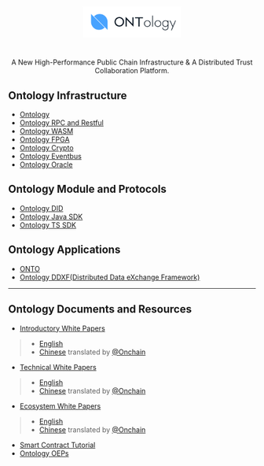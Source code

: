 <p align="center">
  <img
    src="https://github.com/ontio/documentation/blob/master/zh-CN/Ontology.png"
    width="200px"
  >
</p>
<h1 align="center"></h1>
<p align="center">
  A New High-Performance Public Chain Infrastructure & A Distributed Trust Collaboration Platform.
</p>


## Ontology Infrastructure

- [Ontology](https://github.com/ontio/ontology)
- [Ontology RPC and Restful](https://github.com/ontio/documentation/tree/master/ontology-API)
- [Ontology WASM](https://github.com/ontio/ontology-wasm)
- [Ontology FPGA](https://github.com/ontio/ontology-fpga)
- [Ontology Crypto](https://github.com/ontio/ontology-crypto)
- [Ontology Eventbus](https://github.com/ontio/ontology-eventbus)
- [Ontology Oracle](https://github.com/ontio/ontology-oracle-py)

## Ontology Module and Protocols

- [Ontology DID](https://github.com/ontio/ontology-DID)
- [Ontology Java SDK](https://github.com/ontio/ontology-java-sdk)
- [Ontology TS SDK](https://github.com/ontio/ontology-ts-sdk)

## Ontology Applications
- [ONTO](https://github.com/ontio/onto)
- [Ontology DDXF(Distributed Data eXchange Framework)](https://github.com/ontio/ontology-ddxf)

---

## Ontology Documents and Resources

- [Introductory White Papers](#introductory-white-papers)
 >  - [English](https://ont.io/wp/Ontology-Introductory-White-Paper-EN.pdf)
 >  - [Chinese](https://ont.io/wp/Ontology-Introductory-White-Paper-ZH.pdf)  translated by  [@Onchain](http://www.onchain.com)
- [Technical White Papers](#technical-white-papers)
 >  - [English](https://github.com/ontio/Documentation/blob/master/Ontology-technology-white-paper-EN.pdf)
 >  - [Chinese](https://ont.io/wp/Ontology-technology-white-paper-ZH.pdf)  translated by  [@Onchain](http://www.onchain.com)
- [Ecosystem White Papers](#ecosystem-white-papers)
 >  - [English](https://ont.io/wp/Ontology-Ecosystem-White-Paper-EN.pdf)
 >  - [Chinese](https://ont.io/wp/Ontology-Ecosystem-White-Paper-ZH.pdf)  translated by  [@Onchain](http://www.onchain.com)
- [Smart Contract Tutorial](https://github.com/ontio/documentation/tree/master/smart-contract-tutorial)
- [Ontology OEPs](https://github.com/ontio/ontology-oeps)
